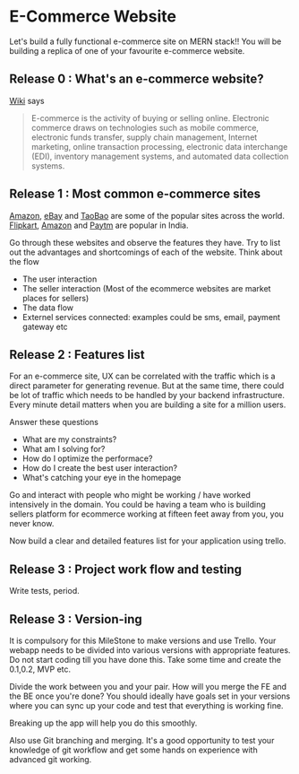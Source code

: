 # E-Commerce Website

Let's build a fully functional e-commerce site on MERN stack!! You will be building a replica of one of your favourite e-commerce website.

## Release 0 : What's an e-commerce website?
[Wiki](https://en.wikipedia.org/wiki/E-commerce) says
> E-commerce is the activity of buying or selling online. Electronic commerce draws on technologies such as mobile commerce, electronic funds transfer, supply chain management, Internet marketing, online transaction processing, electronic data interchange (EDI), inventory management systems, and automated data collection systems.

## Release 1 : Most common e-commerce sites
[Amazon](http://amazon.com), [eBay](http://ebay.com) and [TaoBao](https://world.taobao.com) are some of the popular sites across the world.
[Flipkart](https://flipkart.com), [Amazon](https://amazon.in) and [Paytm](https://paytm.com) are popular in India.

Go through these websites and observe the features they have. Try to list out the advantages and shortcomings of each of the website.
Think about the flow
- The user interaction
- The seller interaction (Most of the ecommerce websites are market places for sellers)
- The data flow
- Externel services connected: examples could be sms, email, payment gateway etc

## Release 2 : Features list
For an e-commerce site, UX can be correlated with the traffic which is a direct parameter for generating revenue. But at the same time, there could be lot of traffic which needs to be handled by your backend infrastructure. Every minute detail matters when you are building a site for a million users.

Answer these questions
- What are my constraints?
- What am I solving for?
- How do I optimize the performace?
- How do I create the best user interaction?
- What's catching your eye in the homepage

Go and interact with people who might be working / have worked intensively in the domain. You could be having a team who is building sellers platform for ecommerce working at fifteen feet away from you, you never know.

Now build a clear and detailed features list for your application using trello.

## Release 3 : Project work flow and testing
Write tests, period.


## Release 3 : Version-ing 
It is compulsory for this MileStone to make versions and use Trello. Your webapp needs to be divided into various versions with appropriate features. Do not start coding till you have done this. Take some time and create the 0.1,0.2, MVP etc. 

Divide the work between you and your pair. How will you merge the FE and the BE once you're done? You should ideally have goals set in your versions where you can sync up your code and test that everything is working fine. 

Breaking up the app will help you do this smoothly. 

Also use Git branching and merging. It's a good opportunity to test your knowledge of git workflow and get some hands on experience with advanced git working.
